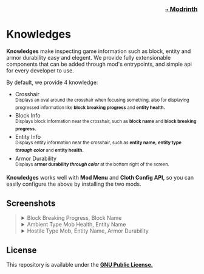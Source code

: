 ### <p align=right>[`→` Modrinth](https://modrinth.com/mods/knowledges)</p>

# Knowledges

**Knowledges** make inspecting game information such as block, entity and armor durability easy and elegent. We provide fully extensionable components that can be added through mod's entrypoints, and simple api for every developer to use.

By default, we provide 4 knowledge:

- Crosshair  
  <sup>Displays an oval around the crosshair when focusing something, also for displaying progressed information like **block breaking progress** and **entity health.**</sup>
- Block Info  
  <sup>Displays block information near the crosshair, such as **block name** and **block breaking progress.**</sup>
- Entity Info  
  <sup>Displays entity information near the crosshair, such as **entity name,** **entity type *through color*** and **entity health.**</sup>
- Armor Durability  
  <sup>Displays **armor durability *through color*** at the bottom right of the screen.</sup>

**Knowledges** works well with **Mod Menu** and **Cloth Config API,** so you can easily configure the above by installing the two mods.

## Screenshots

<blockquote>
  <details>
    <summary>
      Block Breaking Progress, Block Name
    </summary>
    <img src="artwork/content/block.png?raw=true">
  </details>
  
  <details>
    <summary>
      Ambient Type Mob Health, Entity Name
    </summary>
    <img src="artwork/content/mob.png?raw=true">
  </details>
  
  <details>
    <summary>
      Hostile Type Mob, Entity Name, Armor Durability
    </summary>
    <img src="artwork/content/hostile_armor.png?raw=true">
  </details>
</blockquote>

## License

This repository is available under the **[GNU Public License.](LICENSE)**
